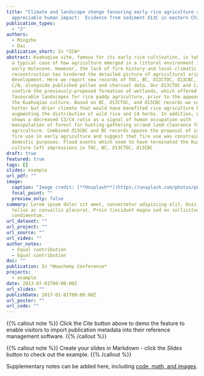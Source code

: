 ```yaml
---
title: "Climate and landscape change favouring early rice agriculture and
  appreciable human impact:  Evidence from sediment 𝛿13C in eastern China"
publication_types:
  - "2"
authors:
  - Mingzhe
  - Dai
publication_short: In *ICW*
abstract: Kuahuqiao site, famous for its early rice cultivation, is taken to be
  a typical case of how agriculture emerged in a littoral environment in the
  early Holocene. However, the lack of fire history and local climatic
  reconstruction has hindered the detailed picture of agricultural origins and
  development. Here we report new records of TOC, BC, 𝛿13CTOC, 𝛿13CBC, and
  C/N, alongside published pollen and charcoal data. Our 𝛿13CTOC and C/N
  confirm the previously-proposed formation of wetlands, which offered
  favourable landscapes for rice paddy agriculture, prior to the appearance of
  the Kuahuqiao culture. Based on BC, 𝛿13CTOC, and 𝛿13CBC records we suggest a
  hotter but drier climate that would have benefited rice agriculture by
  augmenting the distribution of wild rice and C4 herbs. In addition, 𝛿13CTOC
  shows a decreased C3/C4 ratio as a signal of human occupation with
  manipulation of forest for hunting-gathering or/and land clearance for
  agriculture. Combined 𝛿13CBC and BC records oppose the proposal of intense
  fire use in early agriculture and suggest that fire use was constrained to
  domestic purposes. Flood events which seem to have terminated the Kuahuqiao
  culture left impressions in TOC, BC, 𝛿13CTOC, 𝛿13CBC
draft: true
featured: true
tags: []
slides: example
url_pdf: ""
image:
  caption: "Image credit: [**Unsplash**](https://unsplash.com/photos/pLCdAaMFLTE)"
  focal_point: ""
  preview_only: false
summary: Lorem ipsum dolor sit amet, consectetur adipiscing elit. Duis posuere
  tellus ac convallis placerat. Proin tincidunt magna sed ex sollicitudin
  condimentum.
url_dataset: ""
url_project: ""
url_source: ""
url_video: ""
author_notes:
  - Equal contribution
  - Equal contribution
doi: ""
publication: In *Wowchemy Conference*
projects:
  - example
date: 2013-07-01T00:00:00Z
url_slides: ""
publishDate: 2017-01-01T00:00:00Z
url_poster: ""
url_code: ""
---
```


{{% callout note %}}
Click the *Cite* button above to demo the feature to enable visitors to import publication metadata into their reference management software.
{{% /callout %}}

{{% callout note %}}
Create your slides in Markdown - click the *Slides* button to check out the example.
{{% /callout %}}

Supplementary notes can be added here, including [code, math, and images](https://wowchemy.com/docs/writing-markdown-latex/).
